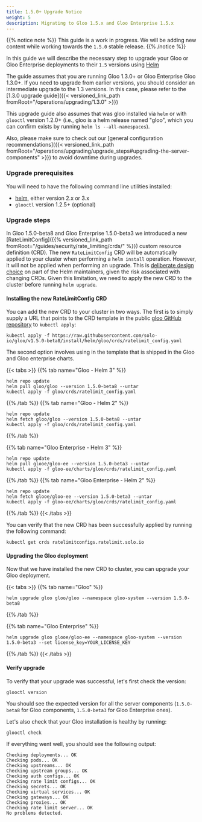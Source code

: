 ```yaml
---
title: 1.5.0+ Upgrade Notice
weight: 5
description: Migrating to Gloo 1.5.x and Gloo Enterprise 1.5.x
---
```


{{% notice note %}}
This guide is a work in progress. We will be adding new content while working towards the `1.5.0` stable release.
{{% /notice %}}

In this guide we will describe the necessary step to upgrade your Gloo or Gloo Enterprise deployments to their `1.5` 
versions using [Helm](https://github.com/helm/helm)
 
The guide assumes that you are running Gloo 1.3.0+ or Gloo Enterprise Gloo 1.3.0+. 
If you need to upgrade from earlier versions, you should consider an intermediate upgrade to the 1.3 versions. 
In this case, please refer to the [1.3.0 upgrade guide]({{< versioned_link_path fromRoot="/operations/upgrading/1.3.0" >}})

This upgrade guide also assumes that was gloo installed via `helm` or with `glooctl` version 1.2.0+
(i.e., gloo is a helm release named "gloo", which you can confirm exists by running `helm ls --all-namespaces`).

Also, please make sure to check out our 
[general configuration recommendations]({{< versioned_link_path fromRoot="/operations/upgrading/upgrade_steps#upgrading-the-server-components" >}}) 
to avoid downtime during upgrades.

### Upgrade prerequisites
You will need to have the following command line utilities installed:
 - [helm](https://github.com/helm/helm), either version 2.x or 3.x
 - `glooctl` version 1.2.5+ (optional)
 
### Upgrade steps

In Gloo 1.5.0-beta8 and Gloo Enterprise 1.5.0-beta3 we introduced a new 
[RateLimitConfig]({{% versioned_link_path fromRoot="/guides/security/rate_limiting/crds/" %}}) custom resource definition (CRD).
The new `RateLimitConfig` CRD will be automatically applied to your cluster when performing a `helm install` operation. 
However, it will not be applied when performing an upgrade. This is [deliberate design choice](https://helm.sh/docs/topics/charts/#limitations-on-crds) 
on part of the Helm maintainers, given the risk associated with changing CRDs. 
Given this limitation, we need to apply the new CRD to the cluster before running `helm upgrade`. 

#### Installing the new RateLimitConfig CRD
You can add the new CRD to your cluster in two ways. The first is to simply supply a URL that points to the CRD template 
in the public [gloo GitHub repository](github.com//solo-io/gloo) to `kubectl apply`:

```shell script
kubectl apply -f https://raw.githubusercontent.com/solo-io/gloo/v1.5.0-beta8/install/helm/gloo/crds/ratelimit_config.yaml
```

The second option involves using in the template that is shipped in the Gloo and Gloo enterprise charts.

{{< tabs >}}
{{% tab name="Gloo - Helm 3" %}}
```shell script
helm repo update
helm pull gloo/gloo --version 1.5.0-beta8 --untar
kubectl apply -f gloo/crds/ratelimit_config.yaml
```
{{% /tab %}}
{{% tab name="Gloo - Helm 2" %}}
```shell script
helm repo update
helm fetch gloo/gloo --version 1.5.0-beta8 --untar
kubectl apply -f gloo/crds/ratelimit_config.yaml
```
{{% /tab %}}

{{% tab name="Gloo Enterprise - Helm 3" %}}
```shell script
helm repo update
helm pull glooe/gloo-ee --version 1.5.0-beta3 --untar
kubectl apply -f gloo-ee/charts/gloo/crds/ratelimit_config.yaml
```
{{% /tab %}}
{{% tab name="Gloo Enterprise - Helm 2" %}}
```shell script
helm repo update
helm fetch glooe/gloo-ee --version 1.5.0-beta3 --untar
kubectl apply -f gloo-ee/charts/gloo/crds/ratelimit_config.yaml
```
{{% /tab %}}
{{< /tabs >}}


You can verify that the new CRD has been successfully applied by running the following command:

```shell script
kubectl get crds ratelimitconfigs.ratelimit.solo.io
```

#### Upgrading the Gloo deployment
Now that we have installed the new CRD to cluster, you can upgrade your Gloo deployment.

{{< tabs >}}
{{% tab name="Gloo" %}}
```shell script
helm upgrade gloo gloo/gloo --namespace gloo-system --version 1.5.0-beta8
```
{{% /tab %}}

{{% tab name="Gloo Enterprise" %}}
```shell script
helm upgrade gloo glooe/gloo-ee --namespace gloo-system --version 1.5.0-beta3 --set license_key=YOUR_LICENSE_KEY
```
{{% /tab %}}
{{< /tabs >}}

#### Verify upgrade
To verify that your upgrade was successful, let's first check the version:

```shell script
glooctl version
```

You should see the expected version for all the server components (`1.5.0-beta8` for Gloo components, `1.5.0-beta3` 
for Gloo Enterprise ones).

Let's also check that your Gloo installation is healthy by running:

```shell script
glooctl check
```

If everything went well, you should see the following output:

```shell script
Checking deployments... OK
Checking pods... OK
Checking upstreams... OK
Checking upstream groups... OK
Checking auth configs... OK
Checking rate limit configs... OK
Checking secrets... OK
Checking virtual services... OK
Checking gateways... OK
Checking proxies... OK
Checking rate limit server... OK
No problems detected.
```